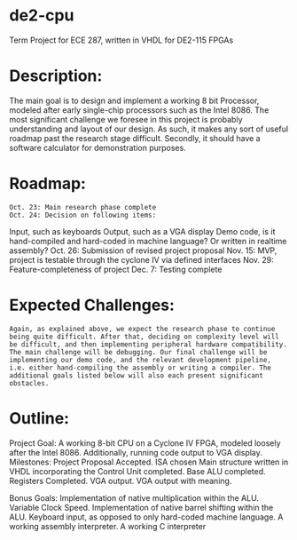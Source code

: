 # de2-cpu
Term Project for ECE 287, written in VHDL for DE2-115 FPGAs


# Description: 

The main goal is to design and implement a working 8 bit Processor, modeled after early single-chip processors such as the Intel 8086. The most significant challenge we foresee in this project is probably understanding and layout of our design. As such, it makes any sort of useful roadmap past the research stage difficult. 
Secondly, it should have a software calculator for demonstration purposes.

# Roadmap:
	Oct. 23: Main research phase complete
	Oct. 24: Decision on following items:
Input, such as keyboards
Output, such as a VGA display
Demo code, is it hand-compiled and hard-coded in machine language? Or written in realtime assembly? 
	Oct. 26: Submission of revised project proposal
	Nov. 15: MVP, project is testable through the cyclone IV via defined interfaces
	Nov. 29: Feature-completeness of project
	Dec. 7: Testing complete
# Expected Challenges:
	Again, as explained above, we expect the research phase to continue being quite difficult. After that, deciding on complexity level will be difficult, and then implementing peripheral hardware compatibility. The main challenge will be debugging. Our final challenge will be implementing our demo code, and the relevant development pipeline, i.e. either hand-compiling the assembly or writing a compiler. The additional goals listed below will also each present significant obstacles. 

# Outline:
Project Goal: A working 8-bit CPU on a Cyclone IV FPGA, modeled loosely after the Intel 8086. Additionally, running code output to VGA display. 
Milestones:
Project Proposal Accepted.
ISA chosen
Main structure written in VHDL incorporating the 
Control Unit completed.
Base ALU completed.
Registers Completed.
VGA output.
VGA output with meaning.



Bonus Goals:
Implementation of native multiplication within the ALU.
Variable Clock Speed.
Implementation of native barrel shifting within the ALU.
Keyboard input, as opposed to only hard-coded machine language.
A working assembly interpreter.
A working C interpreter
